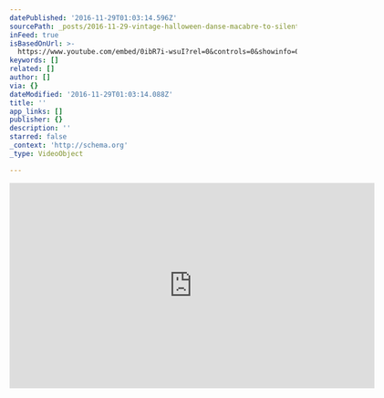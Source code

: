```yaml
---
datePublished: '2016-11-29T01:03:14.596Z'
sourcePath: _posts/2016-11-29-vintage-halloween-danse-macabre-to-silent-horror-films.md
inFeed: true
isBasedOnUrl: >-
  https://www.youtube.com/embed/0ibR7i-wsuI?rel=0&controls=0&showinfo=0&autoplay=1
keywords: []
related: []
author: []
via: {}
dateModified: '2016-11-29T01:03:14.088Z'
title: ''
app_links: []
publisher: {}
description: ''
starred: false
_context: 'http://schema.org'
_type: VideoObject

---
```

<iframe src="https://cdn.embedly.com/widgets/media.html?src=https%3A%2F%2Fwww.youtube.com%2Fembed%2F0ibR7i-wsuI%3Ffeature%3Doembed%26showinfo%3D0%26controls%3D0%26rel%3D0%26autoplay%3D1&amp;url=http%3A%2F%2Fwww.youtube.com%2Fwatch%3Fv%3D0ibR7i-wsuI&amp;image=https%3A%2F%2Fi.ytimg.com%2Fvi%2F0ibR7i-wsuI%2Fhqdefault.jpg&amp;key=b7d04c9b404c499eba89ee7072e1c4f7&amp;type=text%2Fhtml&amp;schema=youtube" width="640" height="360" scrolling="no" frameborder="0" allowfullscreen="" style=""></iframe>
